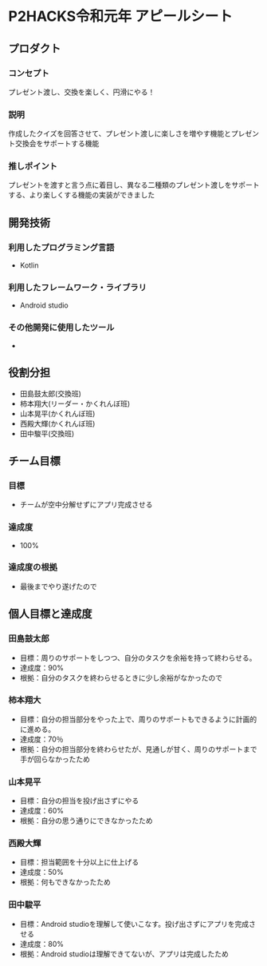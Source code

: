 # P2HACKS令和元年 アピールシート

## プロダクト

### コンセプト
プレゼント渡し、交換を楽しく、円滑にやる！

### 説明
作成したクイズを回答させて、プレゼント渡しに楽しさを増やす機能とプレゼント交換会をサポートする機能

### 推しポイント
プレゼントを渡すと言う点に着目し、異なる二種類のプレゼント渡しをサポートする、より楽しくする機能の実装ができました

## 開発技術

### 利用したプログラミング言語
- Kotlin

### 利用したフレームワーク・ライブラリ
- Android studio

### その他開発に使用したツール
- 

## 役割分担
- 田島鼓太郎(交換班)
- 柿本翔大(リーダー・かくれんぼ班)
- 山本晃平(かくれんぼ班)
- 西殿大輝(かくれんぼ班)
- 田中駿平(交換班)

## チーム目標

### 目標
- チームが空中分解せずにアプリ完成させる

### 達成度
- 100%

### 達成度の根拠
- 最後までやり遂げたので

## 個人目標と達成度

### 田島鼓太郎
- 目標：周りのサポートをしつつ、自分のタスクを余裕を持って終わらせる。
- 達成度：90%
- 根拠：自分のタスクを終わらせるときに少し余裕がなかったので

### 柿本翔大
- 目標：自分の担当部分をやった上で、周りのサポートもできるように計画的に進める。
- 達成度：70％
- 根拠：自分の担当部分を終わらせたが、見通しが甘く、周りのサポートまで手が回らなかったため

### 山本晃平
- 目標：自分の担当を投げ出さずにやる
- 達成度：60%
- 根拠：自分の思う通りにできなかったため

### 西殿大輝
- 目標：担当範囲を十分以上に仕上げる
- 達成度：50%
- 根拠：何もできなかったため

### 田中駿平
- 目標：Android studioを理解して使いこなす。投げ出さずにアプリを完成させる
- 達成度：80%
- 根拠：Android studioは理解できてないが、アプリは完成したため
